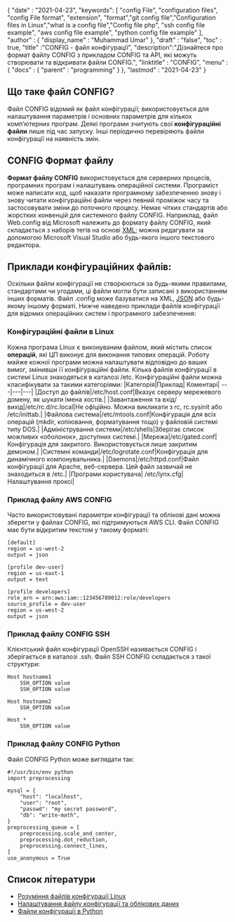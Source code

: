 {
  "date" : "2021-04-23",
  "keywords": [ "config File", "configuration files", "config File format", "extension", "format","git config file","Configuration files in Linux","what is a config file","Config file php", "ssh config file example", "aws config file example", "python config file example" ],
  "author" : {
    "display_name" : "Muhammad Umar"
},
  "draft" : "false",
  "toc" : true,
  "title" :"CONFIG - файл конфігурації",
  "description":"Дізнайтеся про формат файлу CONFIG з прикладом CONFIG та API, які можуть створювати та відкривати файли CONFIG.",
  "linktitle" : "CONFIG",
  "menu" : {
    "docs" : {
      "parent" : "programming"
}
},
  "lastmod" : "2021-04-23"
}

## Що таке файл CONFIG?
Файл CONFIG відомий як файл конфігурації; використовується для налаштування параметрів і основних параметрів для кількох комп’ютерних програм. Деякі програми зчитують свої **конфігураційні файли** лише під час запуску. Інші періодично перевіряють файли конфігурації на наявність змін.

## CONFIG Формат файлу
**Формат файлу CONFIG** використовується для серверних процесів, програмних програм і налаштувань операційної системи. Програміст може написати код, щоб наказати програмному забезпеченню знову і знову читати конфігураційні файли через певний проміжок часу та застосовувати зміни до поточного процесу. Немає чітких стандартів або жорстких конвенцій для системного файлу CONFIG. Наприклад, файл Web.config від Microsoft належить до формату файлу CONFIG, який складається з наборів тегів на основі [XML](/web/xml/); можна редагувати за допомогою Microsoft Visual Studio або будь-якого іншого текстового редактора.

## Приклади конфігураційних файлів:
Оскільки файли конфігурації не створюються за будь-якими правилами, стандартами чи угодами, ці файли могли бути записані з використанням інших форматів. Файл .config може базуватися на XML, [JSON](/web/json/) або будь-якому іншому форматі. Нижче наведено приклади файлів конфігурації для відомих операційних систем і програмного забезпечення:

### Конфігураційні файли в Linux
Кожна програма Linux є виконуваним файлом, який містить список **операцій**, які ЦП виконує для виконання типових операцій. Роботу майже кожної програми можна налаштувати відповідно до ваших вимог, змінивши її конфігураційні файли. Кілька файлів конфігурації в системі Linux знаходяться в каталозі /etc. Конфігураційні файли можна класифікувати за такими категоріями:
|Категорія|Приклад| Коментарі|
---|---|---|
|Доступ до файлів|/etc/host.conf|Вказує серверу мережевого домену, як шукати імена хостів.|
|Завантаження та вхід/вихід|/etc/rc.d/rc.local|Не офіційно. Можна викликати з rc, rc.sysinit або /etc/inittab.|
|Файлова система|/etc/mtools.conf|Конфігурація для всіх операцій (mkdir, копіювання, форматування тощо) у файловій системі типу DOS.|
|Адміністрування системи|/etc/shells|Зберігає список можливих «оболонок», доступних системі.|
|Мережа|/etc/gated.conf|Конфігурація для закритого. Використовується лише закритим демоном.|
|Системні команди|/etc/logrotate.conf|Конфігурація для динамічного компонувальника.|
|Daemons|/etc/httpd.conf|Файл конфігурації для Apache, веб-сервера. Цей файл зазвичай не знаходиться в /etc.|
|Програми користувача| /etc/lynx.cfg| Налаштування проксі|
### Приклад файлу AWS CONFIG
Часто використовувані параметри конфігурації та облікові дані можна зберегти у файлах CONFIG, які підтримуються AWS CLI. Файл CONFIG має бути відкритим текстом у такому форматі:
```
[default]
region = us-west-2
output = json

[profile dev-user]
region = us-east-1
output = text

[profile developers]
role_arn = arn:aws:iam::123456789012:role/developers
source_profile = dev-user
region = us-west-2
output = json
```
### Приклад файлу CONFIG SSH
Клієнтський файл конфігурації OpenSSH називається CONFIG і зберігається в каталозі .ssh. Файл SSH CONFIG складається з такої структури:
```
Host hostname1
    SSH_OPTION value
    SSH_OPTION value

Host hostname2
    SSH_OPTION value

Host *
    SSH_OPTION value
```
### Приклад файлу CONFIG Python
Файл CONFIG Python може виглядати так:

```
#!/usr/bin/env python
import preprocessing

mysql = {
    "host": "localhost",
    "user": "root",
    "passwd": "my secret password",
    "db": "write-math",
}
preprocessing_queue = [
    preprocessing.scale_and_center,
    preprocessing.dot_reduction,
    preprocessing.connect_lines,
]
use_anonymous = True
```



## Список літератури

* [Розуміння файлів конфігурації Linux](https://developer.ibm.com/technologies/linux/articles/l-config/)
* [Налаштування файлу конфігурації та облікових даних](https://docs.aws.amazon.com/cli/latest/userguide/cli-configure-files.html)
* [Файли конфігурації в Python](https://martin-thoma.com/configuration-files-in-python/)

